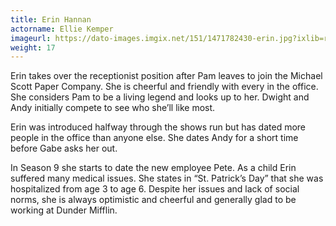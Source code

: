 ```yaml
---
title: Erin Hannan
actorname: Ellie Kemper
imageurl: https://dato-images.imgix.net/151/1471782430-erin.jpg?ixlib=rb-1.1.0&ch=DPR%2CWidth&auto=compress%2Cformat
weight: 17
---
```


Erin takes over the receptionist position after Pam leaves to join the Michael Scott Paper Company. She is cheerful and friendly with every in the office. She considers Pam to be a living legend and looks up to her. Dwight and Andy initially compete to see who she’ll like most.

Erin was introduced halfway through the shows run but has dated more people in the office than anyone else. She dates Andy for a short time before Gabe asks her out.

In Season 9 she starts to date the new employee Pete. As a child Erin suffered many medical issues. She states in “St. Patrick’s Day” that she was hospitalized from age 3 to age 6. Despite her issues and lack of social norms, she is always optimistic and cheerful and generally glad to be working at Dunder Mifflin.
